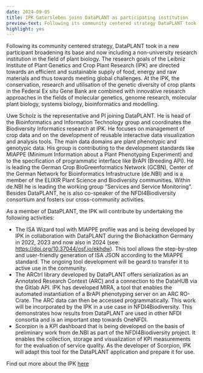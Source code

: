 ```yaml
---
date: 2024-09-05
title: IPK Gatersleben joins DataPLANT as participating institution 
preview-text: Following its community centered strategy DataPLANT took in a new participant broadening its base and now including a non-university research institution in the field of plant biology. The research goals of the Leibniz Institute of Plant Genetics and Crop Plant Research (IPK) are directed towards an efficient and sustainable supply of food, energy and raw materials and thus towards meeting global challenges. At the IPK...
highlight: yes
---
```

Following its community centered strategy, DataPLANT took in a new participant broadening its base and now including a non-university research institution in the field of plant biology. The research goals of the Leibniz Institute of Plant Genetics and Crop Plant Research (IPK) are directed towards an efficient and sustainable supply of food, energy and raw materials and thus towards meeting global challenges. At the IPK, the conservation, research and utilisation of the genetic diversity of crop plants in the Federal Ex situ Gene Bank are combined with innovative research approaches in the fields of molecular genetics, genome research, molecular plant biology, systems biology, bioinformatics and modelling.

Uwe Scholz is the representative and PI joining DataPLANT. He is head of the Bioinformatics and Information Technology group and coordinates the Biodiversity Informatics research at IPK. He focuses on management of crop data and on the development of reusable interactive data visualization and analysis tools. The main data domains are plant phenotypic and genotypic data. His group is contributing to the development standards like MIAPPE (Minimum Information about a Plant Phenotyping Experiment) and to the specification of programmatic interface like BrAPI (Breeding API). He is leading the German Crop BioGreenformatics Network (GCBN), Center of the German Network for Bioinformatics Infrastructure (de.NBI) and is a member of the ELIXIR Plant Science and Biodiversity communities. Within de.NBI he is leading the working group “Services and Service Monitoring”. Besides DataPLANT, he is also co-speaker of the NFDI4Biodiversity consortium and fosters our cross-community activities.

As a member of DataPLANT, the IPK will contribute by undertaking the following activities: 
- The ISA Wizard tool with MIAPPE profile was and is being developed by IPK in collaboration with DataPLANT during the Biohackathon Germany in 2022, 2023 and now also in 2024 (see: https://doi.org/10.37044/osf.io/ekhdw). This tool allows the step-by-step and user-friendly generation of ISA JSON according to the MIAPPE standard. The ongoing tool development will be geard to transfer it to active use in the community.
- The ARCtrl library developed by DataPLANT offers serialization as an Annotated Research Context (ARC) and a connection to the DataHUB via the Gitlab API. IPK has developed MIRA, a tool that enables the automated instantiation of a BrAPI phenotyping server on an ARC RO-Crate. The ARC data can then be accessed programmatically. This work will be incorporated by the IPK in a use case in NFDI4Biodiversity. This demonstrates how results from DataPLANT are used in other NFDI consortia and is an important step towards OneNFDI.
- Scorpion is a KPI dashboard that is being developed on the basis of preliminary work from de.NBI as part of the NFDI4Biodiversity project. It enables the collection, storage and visualization of KPI measurements for the evaluation of service quality. As the developer of Scorpion, IPK will adapt this tool for the DataPLANT application and prepare it for use.

Find out more about the IPK [here](https://www.ipk-gatersleben.de/en/)